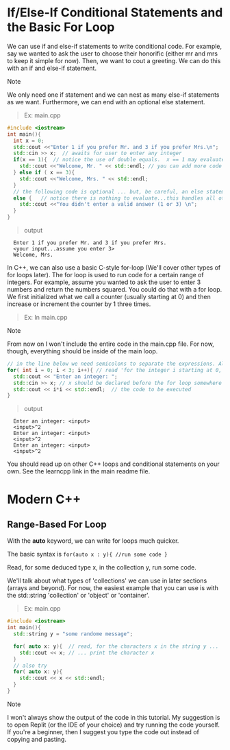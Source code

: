 # If/Else-If Conditional Statements and the Basic For Loop

We can use if and else-if statements to write conditional code. 
For example, say we wanted to ask the user to choose their honorific (either mr and mrs to keep it simple for now).
Then, we want to cout a greeting. We can do this with an if and else-if statement. 

> [!NOTE]
> We only need one if statement and we can nest as many else-if statements as we want. Furthermore, we can end with an optional else statement.

> Ex: main.cpp

```cpp
#include <iostream>
int main(){
  int x = 0;
  std::cout <<"Enter 1 if you prefer Mr. and 3 if you prefer Mrs.\n";
  std::cin >> x;  // awaits for user to enter any integer
  if(x == 1){  // notice the use of double equals.  x == 1 may evaluate to 'true' or 1 OR it may evaluate to 'false' or 0
    std::cout <<"Welcome, Mr. " << std::endl; // you can add more code as you please
  } else if ( x == 3){ 
    std::cout <<"Welcome, Mrs. " << std::endl;
  }
  // the following code is optional ... but, be careful, an else statement must always follow an if statement
  else {   // notice there is nothing to evaluate...this handles all other cases or integers entered
    std::cout <<"You didn't enter a valid answer (1 or 3) \n";
  }
}
```

> output

```console
  Enter 1 if you prefer Mr. and 3 if you prefer Mrs.
  <your input...assume you enter 3>
  Welcome, Mrs. 
```

In C++, we can also use a basic C-style for-loop (We'll cover other types of for loops later). 
The for loop is used to run code for a certain range of integers. 
For example, assume you wanted to ask the user to enter 3 numbers and return the numbers squared. 
You could do that with a for loop. We first initialized what we call a counter (usually starting at 0) and then increase or increment the counter by 1 three times. 

> Ex: In main.cpp

> [!NOTE]
> From now on I won't include the entire code in the main.cpp file. For now, though, everything should be inside of the main loop.

```cpp
// in the line below we need semicolons to separate the expressions. Also, i++ is another way of writing i = i + 1
for( int i = 0; i < 3; i++){ // read 'for the integer i starting at 0, while i is less than 3, execute some code below, and then increment the counter i by 1
  std::cout << "Enter an integer: ";
  std::cin >> x; // x should be declared before the for loop somewhere
  std::cout << i*i << std::endl;  // the code to be executed
}
```

> output

```console
  Enter an integer: <input>
  <input>^2
  Enter an integer: <input>
  <input>^2
  Enter an integer: <input>
  <input>^2
``` 

You should read up on other C++ loops and conditional statements on your own. See the learncpp link in the main readme file. 

# Modern C++
## Range-Based For Loop

With the **auto** keyword, we can write for loops much quicker. 

The basic syntax is `for(auto x : y){ //run some code }`

Read, for some deduced type x, in the collection y, run some code. 

We'll talk about what types of 'collections' we can use in later sections (arrays and beyond). For now, the easiest example that you can use is with the std::string 'collection' or 'object' or 'container'.

> Ex: main.cpp

```cpp
#include <iostream>
int main(){
  std::string y = "some randome message";

  for( auto x: y){  // read, for the characters x in the string y ...
    std::cout << x; // ... print the character x
  }
  // also try
  for( auto x: y){
    std::cout << x << std::endl;
  }
}
```

> [!NOTE]
> I won't always show the output of the code in this tutorial. My suggestion is to open Replit (or the IDE of your choice) and try running the code yourself.
> If you're a beginner, then I suggest you type the code out instead of copying and pasting.


